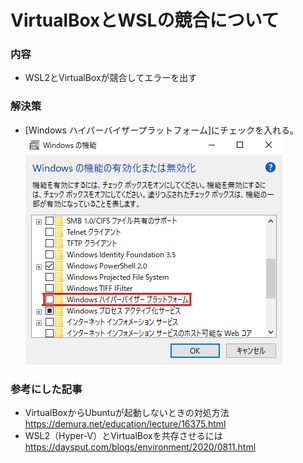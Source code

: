 # VirtualBoxとWSLの競合について  
### 内容
- WSL2とVirtualBoxが競合してエラーを出す  

### 解決策  
- [Windows ハイパーバイザープラットフォーム]にチェックを入れる。  
  ![競合の解決策](img/virtualBox_WSL.png)  

### 参考にした記事  
- VirtualBoxからUbuntuが起動しないときの対処方法 <https://demura.net/education/lecture/16375.html>  
- WSL2（Hyper-V）とVirtualBoxを共存させるには <https://daysput.com/blogs/environment/2020/0811.html>  
